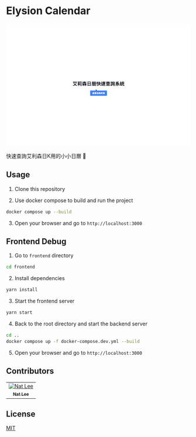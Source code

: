 # Elysion Calendar

![demo](./doc/demo.gif)

快速查詢艾利森日K用的小小日曆 🥰

## Usage

1. Clone this repository

2. Use docker compose to build and run the project

```bash
docker compose up --build
```

3. Open your browser and go to `http://localhost:3000`

## Frontend Debug

1. Go to `frontend` directory

```bash
cd frontend
```

2. Install dependencies

```bash
yarn install
```

3. Start the frontend server

```bash
yarn start
```

4. Back to the root directory and start the backend server

```bash
cd ..
docker compose up -f docker-compose.dev.yml --build
```

5. Open your browser and go to `http://localhost:3000`


## Contributors

<!-- ALL-CONTRIBUTORS-LIST:START - Do not remove or modify this section -->
<!-- prettier-ignore-start -->
<!-- markdownlint-disable -->
<table>
  <tbody>
    <tr>
      <td align="center"><a href="https://github.com/NatLee"><img src="https://avatars.githubusercontent.com/u/10178964?v=3?s=100" width="100px;" alt="Nat Lee"/><br /><sub><b>Nat Lee</b></sub></a></td>
    </tr>
  </tbody>
</table>

<!-- markdownlint-restore -->
<!-- prettier-ignore-end -->

<!-- ALL-CONTRIBUTORS-LIST:END -->

## License

[MIT](./LICENSE)